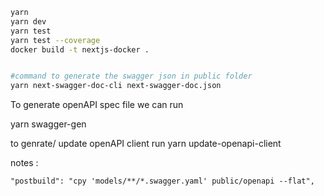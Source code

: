 ```bash
yarn
yarn dev
yarn test
yarn test --coverage
docker build -t nextjs-docker .


#command to generate the swagger json in public folder
yarn next-swagger-doc-cli next-swagger-doc.json
```

To generate openAPI spec file we can run

yarn swagger-gen

to genrate/ update openAPI client run
yarn update-openapi-client

notes :

```
"postbuild": "cpy 'models/**/*.swagger.yaml' public/openapi --flat",
```
